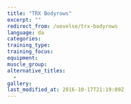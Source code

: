 ```yaml
---
title: "TRX Bodyrows"
excerpt: ""
redirect_from: /oevelse/trx-bodyrows
language: da
categories:
training_type: 
training_focus: 
equipment:
muscle_group:
alternative_titles:
  - 
gallery:
last_modified_at: 2016-10-17T21:19:09Z
---
```



